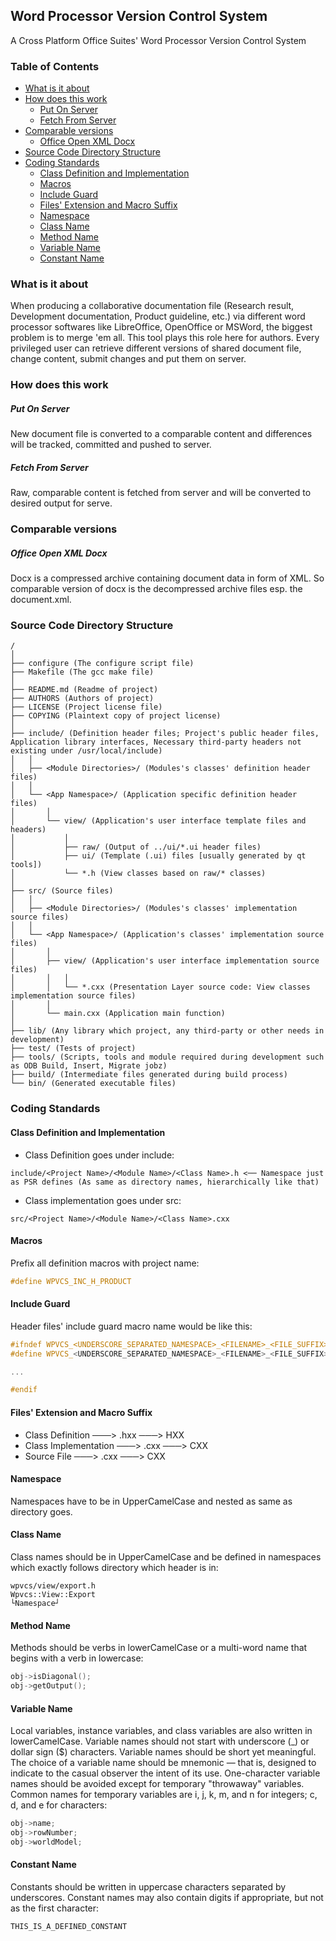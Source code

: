 ## Word Processor Version Control System
A Cross Platform Office Suites' Word Processor Version Control System

### Table of Contents
* [What is it about](#what-is-it-about)
* [How does this work](#how-does-this-work)
	* [Put On Server](#put-on-server)
	* [Fetch From Server](#fetch-from-server)
* [Comparable versions](#comparable-versions)
	* [Office Open XML Docx](office-open-xml-docx)
* [Source Code Directory Structure](#source-code-directory-structure)
* [Coding Standards](#coding-standards)
	* [Class Definition and Implementation](#class-definition-and-implementation)
	* [Macros](#macros)
	* [Include Guard](#include-guard)
	* [Files' Extension and Macro Suffix](#files'-extension-and-macro-suffix)
	* [Namespace](#namespace)
	* [Class Name](#class-name)
	* [Method Name](#method-name)
	* [Variable Name](#variable-name)
	* [Constant Name](#constant-name)

### <a name="what-is-it-about"></a>What is it about
When producing a collaborative documentation file (Research result, Development documentation, Product guideline, etc.) via different word processor softwares like 
LibreOffice, OpenOffice or MSWord, the biggest problem is to merge 'em all. This tool plays this role here for authors. Every privileged user can retrieve different 
versions of shared document file, change content, submit changes and put them on server.

### <a name="how-does-this-work"></a>How does this work
##### <a name="put-on-server"></a>Put On Server
New document file is converted to a comparable content and differences will be tracked, committed and pushed to server.
##### <a name="fetch-from-server"></a>Fetch From Server
Raw, comparable content is fetched from server and will be converted to desired output for serve.

### <a name="comparable-versions"></a>Comparable versions
##### <a name="office-open-xml-docx"></a>Office Open XML Docx
Docx is a compressed archive containing document data in form of XML. So comparable version of docx is the decompressed archive files esp. the document.xml.


### <a name="source-code-directory-structure"></a>Source Code Directory Structure
```
/
│
├── configure (The configure script file)
├── Makefile (The gcc make file)
│
├── README.md (Readme of project)
├── AUTHORS (Authors of project)
├── LICENSE (Project license file)
├── COPYING (Plaintext copy of project license)
│
├── include/ (Definition header files; Project's public header files, Application library interfaces, Necessary third-party headers not existing under /usr/local/include)
│   │
│   ├── <Module Directories>/ (Modules's classes' definition header files)
│   │
│   └── <App Namespace>/ (Application specific definition header files)
│       │
│       └── view/ (Application's user interface template files and headers)
│           │
│           ├── raw/ (Output of ../ui/*.ui header files)
│           ├── ui/ (Template (.ui) files [usually generated by qt tools])
│           └── *.h (View classes based on raw/* classes)
│
├── src/ (Source files)
│   │
│   ├── <Module Directories>/ (Modules's classes' implementation source files)
│   │
│   └── <App Namespace>/ (Application's classes' implementation source files)
│       │
│       ├── view/ (Application's user interface implementation source files)
│       │   │
│       │   └── *.cxx (Presentation Layer source code: View classes implementation source files)
│       │
│       └── main.cxx (Application main function)
│
├── lib/ (Any library which project, any third-party or other needs in development)
├── test/ (Tests of project)
├── tools/ (Scripts, tools and module required during development such as ODB Build, Insert, Migrate jobz)
├── build/ (Intermediate files generated during build process)
└── bin/ (Generated executable files)
```

### <a name="coding-standards"></a>Coding Standards
#### <a name="class-definition-and-implementation"></a>Class Definition and Implementation
* Class Definition goes under include:
```
include/<Project Name>/<Module Name>/<Class Name>.h <── Namespace just as PSR defines (As same as directory names, hierarchically like that)
```
* Class implementation goes under src:
```
src/<Project Name>/<Module Name>/<Class Name>.cxx
```

#### <a name="macros"></a>Macros
Prefix all definition macros with project name:
```cpp
#define WPVCS_INC_H_PRODUCT
```

#### <a name="include-guard"></a>Include Guard
Header files' include guard macro name would be like this:
```cpp
#ifndef WPVCS_<UNDERSCORE_SEPARATED_NAMESPACE>_<FILENAME>_<FILE_SUFFIX>
#define WPVCS_<UNDERSCORE_SEPARATED_NAMESPACE>_<FILENAME>_<FILE_SUFFIX>

...

#endif
```

#### <a name="files'-extension-and-macro-suffix"></a>Files' Extension and Macro Suffix
* Class Definition	───> .hxx   ───> HXX
* Class Implementation	───> .cxx   ───> CXX
* Source File		───> .cxx   ───> CXX

#### <a name="namespace"></a>Namespace
Namespaces have to be in UpperCamelCase and nested as same as directory goes.

#### <a name="class-name"></a>Class Name
Class names should be in UpperCamelCase and be defined in namespaces which exactly follows directory which header is in:
```
wpvcs/view/export.h
Wpvcs::View::Export
└Namespace┘
```

#### <a name="method-name"></a>Method Name
Methods should be verbs in lowerCamelCase or a multi-word name that begins with a verb in lowercase:
```cpp
obj->isDiagonal();
obj->getOutput();
```

#### <a name="variable-name"></a>Variable Name
Local variables, instance variables, and class variables are also written in lowerCamelCase. Variable names should not start with underscore (_) or dollar sign ($) characters.
Variable names should be short yet meaningful. The choice of a variable name should be mnemonic — that is, designed to indicate to the casual observer the intent of its use. One-character variable names should be avoided except for temporary "throwaway" variables. Common names for temporary variables are i, j, k, m, and n for integers; c, d, and e for characters:
```cpp
obj->name;
obj->rowNumber;
obj->worldModel;
```

#### <a name="constant-name"></a>Constant Name
Constants should be written in uppercase characters separated by underscores. Constant names may also contain digits if appropriate, but not as the first character:
```cpp
THIS_IS_A_DEFINED_CONSTANT
```
